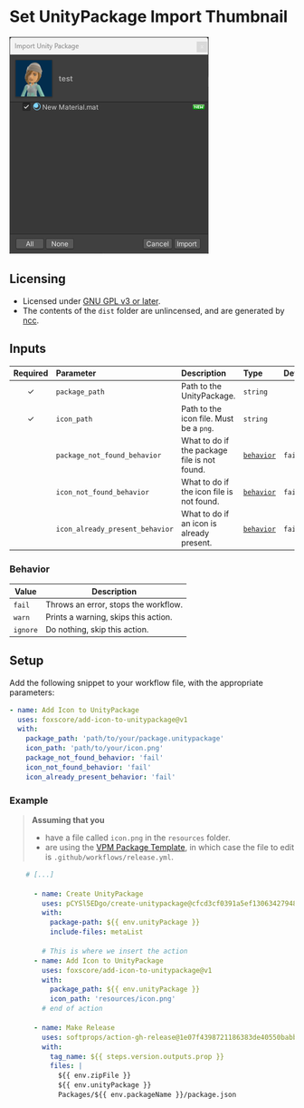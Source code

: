 # Set UnityPackage Import Thumbnail

![example image](resources/example.png)

## Licensing

- Licensed under [GNU GPL v3 or later](https://spdx.org/licenses/GPL-3.0-or-later.html).
- The contents of the `dist` folder are unlincensed, and are generated by [ncc](https://www.npmjs.com/package/@vercel/ncc).

## Inputs

| Required | Parameter                       | Description                                  | Type                    | Default |
| :------: | :------------------------------ | :------------------------------------------- | :---------------------- | :------ |
|    ✓     | `package_path`                  | Path to the UnityPackage.                    | `string`                |         |
|    ✓     | `icon_path`                     | Path to the icon file. Must be a `png`.     | `string`                |         |
|          | `package_not_found_behavior`    | What to do if the package file is not found. | [`behavior`](#behavior) | `fail`  |
|          | `icon_not_found_behavior`       | What to do if the icon file is not found.    | [`behavior`](#behavior) | `fail`  |
|          | `icon_already_present_behavior` | What to do if an icon is already present.    | [`behavior`](#behavior) | `fail`  |

### Behavior

| Value    | Description                          |
| -------- | ------------------------------------ |
| `fail`   | Throws an error, stops the workflow. |
| `warn`   | Prints a warning, skips this action. |
| `ignore` | Do nothing, skip this action.        |

## Setup

Add the following snippet to your workflow file, with the appropriate parameters:

```yml
- name: Add Icon to UnityPackage
  uses: foxscore/add-icon-to-unitypackage@v1
  with:
    package_path: 'path/to/your/package.unitypackage'
    icon_path: 'path/to/your/icon.png'
    package_not_found_behavior: 'fail'
    icon_not_found_behavior: 'fail'
    icon_already_present_behavior: 'fail'
```

### Example

> **Assuming that you**
>
> - have a file called `icon.png` in the `resources` folder.
> - are using the [VPM Package Template](https://github.com/vrchat-community/template-package), in which case the file to edit is `.github/workflows/release.yml`.

```yml
    # [...]

      - name: Create UnityPackage
        uses: pCYSl5EDgo/create-unitypackage@cfcd3cf0391a5ef1306342794866a9897c32af0b
        with:
          package-path: ${{ env.unityPackage }}
          include-files: metaList
        
        # This is where we insert the action
      - name: Add Icon to UnityPackage
        uses: foxscore/add-icon-to-unitypackage@v1
        with:
          package_path: ${{ env.unityPackage }}
          icon_path: 'resources/icon.png'
        # end of action
        
      - name: Make Release
        uses: softprops/action-gh-release@1e07f4398721186383de40550babbdf2b84acfc5
        with:
          tag_name: ${{ steps.version.outputs.prop }}
          files: |
            ${{ env.zipFile }}
            ${{ env.unityPackage }}
            Packages/${{ env.packageName }}/package.json
```
